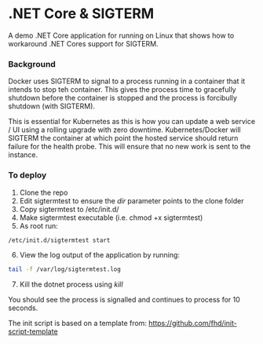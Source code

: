 # .NET Core & SIGTERM
A demo .NET Core application for running on Linux that shows how to 
workaround .NET Cores support for SIGTERM.

### Background
Docker uses SIGTERM to signal to a process running in a container that
it intends to stop teh container. This gives the process time to 
gracefully shutdown before the container is stopped and the process is
forcibully shutdown (with SIGTERM).

This is essential for Kubernetes as this is how you can update a web service / UI
using a rolling upgrade with zero downtime. Kubernetes/Docker will SIGTERM the container
at which point the hosted service should return failure for the health probe. This will
ensure that no new work is sent to the instance.

### To deploy
1. Clone the repo
2. Edit sigtermtest to ensure the *dir* parameter points to the clone folder
3. Copy sigtermtest to /etc/init.d/
4. Make sigtermtest executable (i.e. chmod +x sigtermtest)
5. As root run:
```bash
/etc/init.d/sigtermtest start
```
6. View the log output of the application by running:
```bash
tail -f /var/log/sigtermtest.log
```
7. Kill the dotnet process using *kill*

You should see the process is signalled and continues to process for 10 seconds.

The init script is based on a template from: https://github.com/fhd/init-script-template